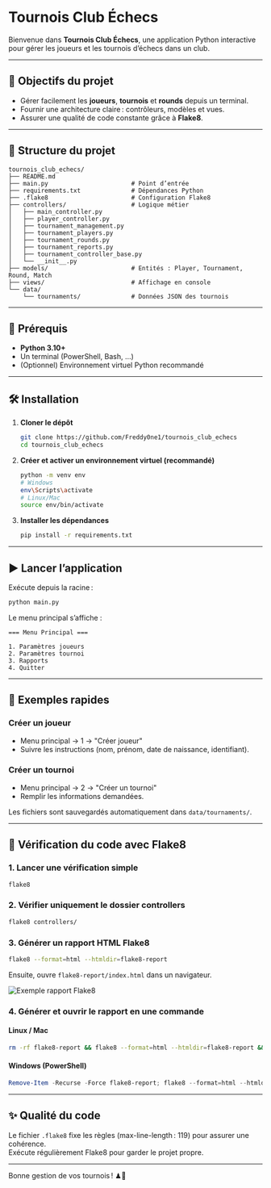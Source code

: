 # Tournois Club Échecs

Bienvenue dans **Tournois Club Échecs**, une application Python interactive pour gérer les joueurs et les tournois d’échecs dans un club.

---

## 🎯 Objectifs du projet

- Gérer facilement les **joueurs**, **tournois** et **rounds** depuis un terminal.
- Fournir une architecture claire : contrôleurs, modèles et vues.
- Assurer une qualité de code constante grâce à **Flake8**.

---

## 📂 Structure du projet

```
tournois_club_echecs/
├── README.md
├── main.py                       # Point d’entrée
├── requirements.txt              # Dépendances Python
├── .flake8                       # Configuration Flake8
├── controllers/                  # Logique métier
│   ├── main_controller.py
│   ├── player_controller.py
│   ├── tournament_management.py
│   ├── tournament_players.py
│   ├── tournament_rounds.py
│   ├── tournament_reports.py
│   ├── tournament_controller_base.py
│   └── __init__.py
├── models/                       # Entités : Player, Tournament, Round, Match
├── views/                        # Affichage en console
└── data/
    └── tournaments/              # Données JSON des tournois
```

---

## 🚀 Prérequis

- **Python 3.10+**
- Un terminal (PowerShell, Bash, …)
- (Optionnel) Environnement virtuel Python recommandé

---

## 🛠 Installation

1. **Cloner le dépôt**

   ```bash
   git clone https://github.com/Freddy0ne1/tournois_club_echecs
   cd tournois_club_echecs
   ```

2. **Créer et activer un environnement virtuel (recommandé)**

   ```bash
   python -m venv env
   # Windows
   env\Scripts\activate
   # Linux/Mac
   source env/bin/activate
   ```

3. **Installer les dépendances**
   ```bash
   pip install -r requirements.txt
   ```

---

## ▶️ Lancer l’application

Exécute depuis la racine :

```bash
python main.py
```

Le menu principal s’affiche :

```
=== Menu Principal ===

1. Paramètres joueurs
2. Paramètres tournoi
3. Rapports
4. Quitter
```

---

## 🧭 Exemples rapides

### Créer un joueur

- Menu principal → 1 → "Créer joueur"
- Suivre les instructions (nom, prénom, date de naissance, identifiant).

### Créer un tournoi

- Menu principal → 2 → "Créer un tournoi"
- Remplir les informations demandées.

Les fichiers sont sauvegardés automatiquement dans `data/tournaments/`.

---

## 🧹 Vérification du code avec Flake8

### 1. Lancer une vérification simple

```bash
flake8
```

### 2. Vérifier uniquement le dossier controllers

```bash
flake8 controllers/
```

### 3. Générer un rapport HTML Flake8

```bash
flake8 --format=html --htmldir=flake8-report
```

Ensuite, ouvre `flake8-report/index.html` dans un navigateur.

![Exemple rapport Flake8](https://user-images.githubusercontent.com/your-screenshot.png)

### 4. Générer et ouvrir le rapport en une commande

#### **Linux / Mac**

```bash
rm -rf flake8-report && flake8 --format=html --htmldir=flake8-report && xdg-open flake8-report/index.html
```

#### **Windows (PowerShell)**

```powershell
Remove-Item -Recurse -Force flake8-report; flake8 --format=html --htmldir=flake8-report; start flake8-report\index.html
```

---

## ✨ Qualité du code

Le fichier `.flake8` fixe les règles (max-line-length : 119) pour assurer une cohérence.  
Exécute régulièrement Flake8 pour garder le projet propre.

---

Bonne gestion de vos tournois ! ♟🚀
